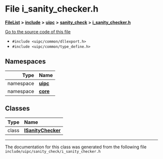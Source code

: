 

# File i\_sanity\_checker.h



[**FileList**](files.md) **>** [**include**](dir_d44c64559bbebec7f509842c48db8b23.md) **>** [**uipc**](dir_9f30510905f1286cc334e7ecdb1aceca.md) **>** [**sanity\_check**](dir_bc94a01fec317e710a764ca285cf9c79.md) **>** [**i\_sanity\_checker.h**](i__sanity__checker_8h.md)

[Go to the source code of this file](i__sanity__checker_8h_source.md)



* `#include <uipc/common/dllexport.h>`
* `#include <uipc/common/type_define.h>`













## Namespaces

| Type | Name |
| ---: | :--- |
| namespace | [**uipc**](namespaceuipc.md) <br> |
| namespace | [**core**](namespaceuipc_1_1core.md) <br> |


## Classes

| Type | Name |
| ---: | :--- |
| class | [**ISanityChecker**](classuipc_1_1core_1_1_i_sanity_checker.md) <br> |



















































------------------------------
The documentation for this class was generated from the following file `include/uipc/sanity_check/i_sanity_checker.h`

